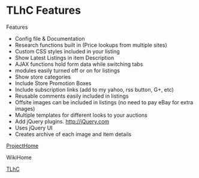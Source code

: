 # TLhC Features #

Features
  * Config file & Documentation
  * Research functions built in (Price lookups from multiple sites)
  * Custom CSS styles included in your listing
  * Show Latest Listings in item Description
  * AJAX functions hold form data while switching tabs
  * modules easily turned off or on for listings
  * Show store categories
  * Include Store Promotion Boxes
  * Include subscription links (add to my yahoo, rss button, G+, etc)
  * Reusable comments easily included in listings
  * Offsite images can be included in listings (no need to pay eBay for extra images)
  * Multiple templates for different looks to your auctions
  * Add jQuery plugins. http://jQuery.com
  * Uses jQuery UI
  * Creates archive of each image and item details

[ProjectHome](ProjectHome.md)

WikiHome

[TLhC](http://code.Google.com/p/tlhc)